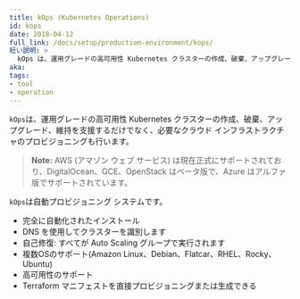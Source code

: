 ```yaml
---
title: kOps (Kubernetes Operations)
id: kops
date: 2018-04-12
full_link: /docs/setup/production-environment/kops/
短い説明: >
  kOps は、運用グレードの高可用性 Kubernetes クラスターの作成、破棄、アップグレード、維持を支援するだけでなく、必要なクラウド インフラストラクチャのプロビジョニングも行います。
aka: 
tags:
- tool
- operation
---
```


`kOps`は、運用グレードの高可用性 Kubernetes クラスターの作成、破棄、アップグレード、維持を支援するだけでなく、必要なクラウド インフラストラクチャのプロビジョニングも行います。

<!--more--> 

> **Note:** AWS (アマゾン ウェブ サービス) は現在正式にサポートされており、DigitalOcean、GCE、OpenStack はベータ版で、Azure はアルファ版でサポートされています。

`kOps`は自動プロビジョニング システムです。
  * 完全に自動化されたインストール
  * DNS を使用してクラスターを識別します
  * 自己修復: すべてが Auto Scaling グループで実行されます
  * 複数OSのサポート(Amazon Linux、Debian、Flatcar、RHEL、Rocky、Ubuntu)
  * 高可用性のサポート
  * Terraform マニフェストを直接プロビジョニングまたは生成できる
